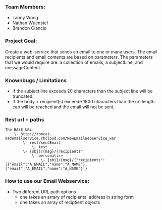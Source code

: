 ### Team Members:
- Lanny Wong
- Nathan Wuenstel
- Brandon Ciancio

### Project Goal: 
Create a web-service that sends an email to one or many users. The email recipients and email contents are based on parameters. The parameters that we would require are: a collection of emails, a subjectLine, and messageContent.
				   
### Knownbugs / Limitations

* If the subject line exceeds 20 characters than the subject line will be truncated.
* If the body + recipient(s) exceede 1800 characters than the url length cap will be reached and the email will not be sent.
	
### Rest url + paths
```
The BASE URL: 
	\- http://tomcat-mademailservice.rhcloud.com/NewEmailWebservice_war
 		\- rest/sendEmail
 			\- test
		\- {sbj}/{msg}/{recipient}" 
			\- personalize
				\- {sbj}/{msg}/{"recipients":[{"email":"A_EMAIL","name":"A_NAME"},{"email":"A_EMAIL","name":"A_NAME"}]}

```	
### How to use our Email Webservice:
- Two different URL path options 
	- one takes an arrary of recipients' address in string form
	- one takes an array of reciptient objects
